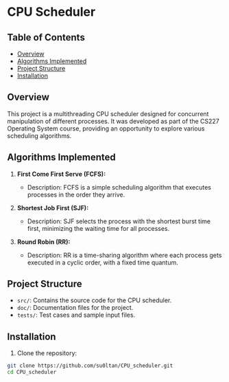 # CPU Scheduler

## Table of Contents

- [Overview](#Overview)
- [Algorithms Implemented](#Algorithms_Implemented)
- [Project Structure](#Project_Structure)
- [Installation](#installation)

## Overview
This project is a multithreading CPU scheduler designed for concurrent manipulation of different processes. It was developed as part of the CS227 Operating System course, providing an opportunity to explore various scheduling algorithms.


## Algorithms Implemented
1. **First Come First Serve (FCFS):**
   - Description: FCFS is a simple scheduling algorithm that executes processes in the order they arrive.

2. **Shortest Job First (SJF):**
   - Description: SJF selects the process with the shortest burst time first, minimizing the waiting time for all processes.

3. **Round Robin (RR):**
   - Description: RR is a time-sharing algorithm where each process gets executed in a cyclic order, with a fixed time quantum.


## Project Structure
- `src/`: Contains the source code for the CPU scheduler.
- `doc/`: Documentation files for the project.
- `tests/`: Test cases and sample input files.


## Installation

1. Clone the repository:

```bash
git clone https://github.com/su0ltan/CPU_scheduler.git
cd CPU_scheduler
